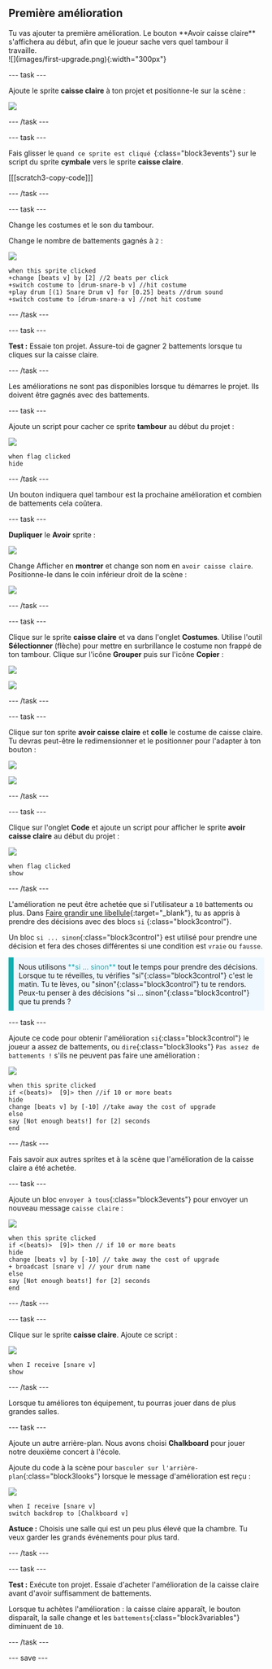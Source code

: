 ## Première amélioration

<div style="display: flex; flex-wrap: wrap">
<div style="flex-basis: 200px; flex-grow: 1; margin-right: 15px;">
Tu vas ajouter ta première amélioration. Le bouton **Avoir caisse claire** s'affichera au début, afin que le joueur sache vers quel tambour il travaille.
</div>
<div>
![](images/first-upgrade.png){:width="300px"}
</div>
</div>

--- task ---

Ajoute le sprite **caisse claire** à ton projet et positionne-le sur la scène :

![](images/snare-stage.png)

--- /task ---

--- task ---

Fais glisser le `quand ce sprite est cliqué `{:class="block3events"} sur le script du sprite **cymbale** vers le sprite **caisse claire**.

[[[scratch3-copy-code]]]

--- /task ---

--- task ---

Change les costumes et le son du tambour.

Change le nombre de battements gagnés à `2` :

![](images/snare-icon.png)

```blocks3
when this sprite clicked
+change [beats v] by [2] //2 beats per click
+switch costume to [drum-snare-b v] //hit costume
+play drum [(1) Snare Drum v] for [0.25] beats //drum sound
+switch costume to [drum-snare-a v] //not hit costume
```

--- /task ---

--- task ---

**Test :** Essaie ton projet. Assure-toi de gagner 2 battements lorsque tu cliques sur la caisse claire.

--- /task ---

Les améliorations ne sont pas disponibles lorsque tu démarres le projet. Ils doivent être gagnés avec des battements.

--- task ---

Ajoute un script pour cacher ce sprite **tambour** au début du projet :

![](images/snare-icon.png)

```blocks3
when flag clicked
hide
```

--- /task ---

Un bouton indiquera quel tambour est la prochaine amélioration et combien de battements cela coûtera.

--- task ---

**Dupliquer** le **Avoir** sprite :

![](images/duplicate-get.png)

Change Afficher en **montrer** et change son nom en `avoir caisse claire`. Positionne-le dans le coin inférieur droit de la scène :

![](images/get-snare.png)

--- /task ---

--- task ---

Clique sur le sprite **caisse claire** et va dans l'onglet **Costumes**. Utilise l'outil **Sélectionner** (flèche) pour mettre en surbrillance le costume non frappé de ton tambour. Clique sur l'icône **Grouper** puis sur l'icône **Copier** :

![](images/snare-icon.png)

![](images/copy-costume.png)

--- /task ---

--- task ---

Clique sur ton sprite **avoir caisse claire** et **colle** le costume de caisse claire. Tu devras peut-être le redimensionner et le positionner pour l'adapter à ton bouton :

![](images/get-snare-icon.png)

![](images/paste-costume.png)

--- /task ---

--- task ---

Clique sur l'onglet **Code** et ajoute un script pour afficher le sprite **avoir caisse claire** au début du projet :

![](images/get-snare-icon.png)

```blocks3
when flag clicked
show
```

--- /task ---

L'amélioration ne peut être achetée que si l'utilisateur a `10` battements ou plus. Dans [Faire grandir une libellule](https://projects.raspberrypi.org/en/projects/grow-a-dragonfly){:target="_blank"}, tu as appris à prendre des décisions avec des blocs `si` {:class="block3control"}.

Un bloc `si ... sinon`{:class="block3control"} est utilisé pour prendre une décision et fera des choses différentes si une condition est `vraie` ou `fausse`.

<p style="border-left: solid; border-width:10px; border-color: #0faeb0; background-color: aliceblue; padding: 10px;">
Nous utilisons <span style="color: #0faeb0">**si ... sinon**</span> tout le temps pour prendre des décisions. Lorsque tu te réveilles, tu vérifies "si"{:class="block3control"} c'est le matin. Tu te lèves, ou "sinon"{:class="block3control"} tu te rendors. Peux-tu penser à des décisions "si ... sinon"{:class="block3control"} que tu prends ? 
</p>

--- task ---

Ajoute ce code pour obtenir l'amélioration `si`{:class="block3control"} le joueur a assez de battements, ou `dire`{:class="block3looks"} `Pas assez de battements !` s'ils ne peuvent pas faire une amélioration :

![](images/get-snare-icon.png)

```blocks3
when this sprite clicked
if <(beats)>  [9]> then //if 10 or more beats
hide
change [beats v] by [-10] //take away the cost of upgrade
else
say [Not enough beats!] for [2] seconds 
end
```

--- /task ---

Fais savoir aux autres sprites et à la scène que l'amélioration de la caisse claire a été achetée.

--- task ---

Ajoute un bloc `envoyer à tous`{:class="block3events"} pour envoyer un nouveau message `caisse claire` :

![](images/get-snare-icon.png)

```blocks3
when this sprite clicked
if <(beats)>  [9]> then // if 10 or more beats
hide
change [beats v] by [-10] // take away the cost of upgrade
+ broadcast [snare v] // your drum name
else
say [Not enough beats!] for [2] seconds 
end
```

--- /task ---

--- task ---

Clique sur le sprite **caisse claire**. Ajoute ce script :

![](images/snare-icon.png)

```blocks3
when I receive [snare v]
show
```

--- /task ---

Lorsque tu améliores ton équipement, tu pourras jouer dans de plus grandes salles.

--- task ---

Ajoute un autre arrière-plan. Nous avons choisi **Chalkboard** pour jouer notre deuxième concert à l'école.

Ajoute du code à la scène pour `basculer sur l'arrière-plan`{:class="block3looks"} lorsque le message d'amélioration est reçu :

![](images/stage-icon.png)

```blocks3
when I receive [snare v]
switch backdrop to [Chalkboard v]
```

**Astuce :** Choisis une salle qui est un peu plus élevé que la chambre. Tu veux garder les grands événements pour plus tard.

--- /task ---

--- task ---

**Test :** Exécute ton projet. Essaie d'acheter l'amélioration de la caisse claire avant d'avoir suffisamment de battements.

Lorsque tu achètes l'amélioration : la caisse claire apparaît, le bouton disparaît, la salle change et les `battements`{:class="block3variables"} diminuent de `10`.

--- /task ---

--- save ---
